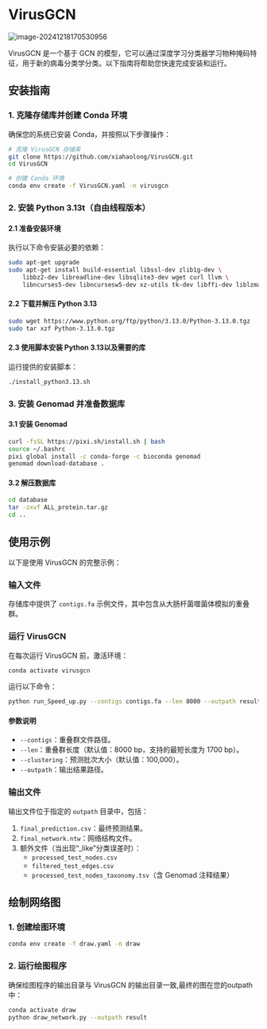 # VirusGCN

![image-20241218170530956](https://wenguang.oss-cn-hangzhou.aliyuncs.com/figure/image-20241218170530956.png)

VirusGCN 是一个基于 GCN 的模型，它可以通过深度学习分类器学习物种掩码特征，用于新的病毒分类学分类。以下指南将帮助您快速完成安装和运行。

## 安装指南

### 1. 克隆存储库并创建 Conda 环境

确保您的系统已安装 Conda，并按照以下步骤操作：

```bash
# 克隆 VirusGCN 存储库
git clone https://github.com/xiahaolong/VirusGCN.git
cd VirusGCN

# 创建 Conda 环境
conda env create -f VirusGCN.yaml -n virusgcn
```

### 2. 安装 Python 3.13t（自由线程版本）

#### **2.1 准备安装环境**

执行以下命令安装必要的依赖：

```bash
sudo apt-get upgrade
sudo apt-get install build-essential libssl-dev zlib1g-dev \
    libbz2-dev libreadline-dev libsqlite3-dev wget curl llvm \
    libncurses5-dev libncursesw5-dev xz-utils tk-dev libffi-dev liblzma-dev
```

#### **2.2 下载并解压 Python 3.13**

```bash
sudo wget https://www.python.org/ftp/python/3.13.0/Python-3.13.0.tgz
sudo tar xzf Python-3.13.0.tgz
```

#### **2.3 使用脚本安装 Python 3.13以及需要的库**

运行提供的安装脚本：

```bash
./install_python3.13.sh
```

### 3. 安装 Genomad 并准备数据库

#### **3.1 安装 Genomad**

```bash
curl -fsSL https://pixi.sh/install.sh | bash
source ~/.bashrc
pixi global install -c conda-forge -c bioconda genomad
genomad download-database .
```

#### **3.2 解压数据库**

```bash
cd database
tar -zxvf ALL_protein.tar.gz
cd ..
```

## 使用示例

以下是使用 VirusGCN 的完整示例：

### 输入文件

存储库中提供了 `contigs.fa` 示例文件，其中包含从大肠杆菌噬菌体模拟的重叠群。

### 运行 VirusGCN

在每次运行 VirusGCN 前，激活环境：

```bash
conda activate virusgcn
```

运行以下命令：

```bash
python run_Speed_up.py --contigs contigs.fa --len 8000 --outpath result
```

#### 参数说明

- `--contigs`：重叠群文件路径。
- `--len`：重叠群长度（默认值：8000 bp，支持的最短长度为 1700 bp）。
- `--clustering`：预测批次大小（默认值：100,000）。
- `--outpath`：输出结果路径。

### 输出文件

输出文件位于指定的 `outpath` 目录中，包括：

1. `final_prediction.csv`：最终预测结果。
2. `final_network.ntw`：网络结构文件。
3. 额外文件（当出现“_like”分类误差时）：
   - `processed_test_nodes.csv`
   - `filtered_test_edges.csv`
   - `processed_test_nodes_taxonomy.tsv`（含 Genomad 注释结果）

## 绘制网络图

### 1. 创建绘图环境

```bash
conda env create -f draw.yaml -n draw
```

### 2. 运行绘图程序

确保绘图程序的输出目录与 VirusGCN 的输出目录一致,最终的图在您的outpath中：

```bash
conda activate draw
python draw_network.py --outpath result
```

